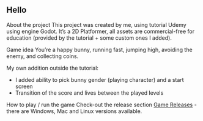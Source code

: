 ## Hello
  
  About the project
  This project was created by me, using tutorial Udemy using engine Godot. It’s a 2D Platformer, all assets are commercial-free for education (provided by the tutorial +   some custom ones I added).

  Game idea 
  You’re a happy bunny, running fast, jumping high, avoiding the enemy, and collecting coins. 

  My own addition outside the tutorial:
  - I added ability to pick bunny gender (playing character) and a start screen
  - Transition of the score and lives between the played levels

  How to play / run the game
  Check-out the release section [Game Releases](https://github.com/sorikplius/Happy-Day/releases) - there are Windows, Mac and Linux versions available.
